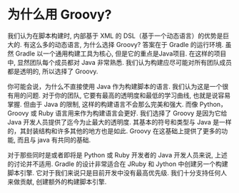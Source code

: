 # 为什么用 Groovy?

我们认为在脚本构建时, 
内部基于 XML 的 DSL（基于一个动态语言）的优势是巨大的. 有这么多的动态语言, 
为什么选择 Groovy? 
答案在于 Gradle 的运行环境. 
虽然 Gradle 以一个通用构建工具为核心, 但是它的重点是Java项目. 
在这样的项目中, 
显然团队每个成员都对 Java 非常熟悉. 我们认为构建应尽可能对所有团队成员都是透明的, 所以选择了 Groovy.

你可能会说，为什么不直接使用 Java 作为构建脚本的语言. 我们认为这是一个很有用的问题. 
对于你的团队, 
它要有最高的透明度和最低的学习曲线, 
也就是说容易掌握. 
但由于 Java 的限制, 
这样的构建语言不会那么完美和强大. 
而像 Python，Groovy 或 Ruby 语言用来作为构建语言会更好. 
我们选择了 Groovy 是因为它给 Java 开发人员提供了迄今为止最大的透明度. 其基本的符号和类型与 Java 是一样的，其封装结构和许多其他的地方也是如此. 
Groovy 在这基础上提供了更多的功能, 
而且与 java 有共同的基础. 

对于那些同时是或者即将是 Python 或 Ruby 开发者的 Java 开发人员来说, 
上述的讨论并不适用. 
Gradle 的设计非常适合在 JRuby 和 Jython 中创建另一个构建脚本引擎. 它对于我们来说只是目前开发中没有最高优先级.  我们十分支持任何人来做贡献, 
创建额外的构建脚本引擎.
